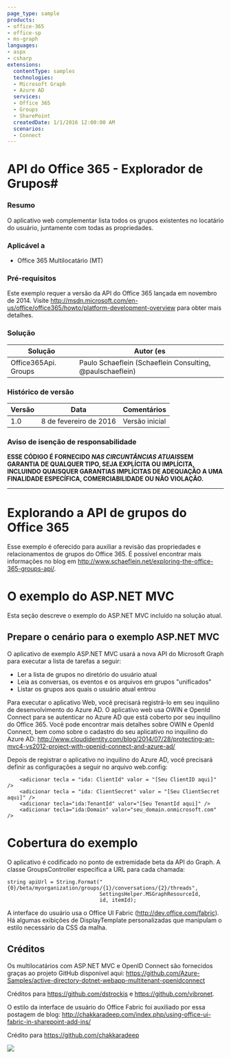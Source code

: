 ```yaml
---
page_type: sample
products:
- office-365
- office-sp
- ms-graph
languages:
- aspx
- csharp
extensions:
  contentType: samples
  technologies:
  - Microsoft Graph
  - Azure AD
  services:
  - Office 365
  - Groups
  - SharePoint
  createdDate: 1/1/2016 12:00:00 AM
  scenarios:
  - Connect
---
```

# API do Office 365 - Explorador de Grupos#

### Resumo ###
O aplicativo web complementar lista todos os grupos existentes no locatário do usuário, juntamente com todas as propriedades.

### Aplicável a ###
-  Office 365 Multilocatário (MT)

### Pré-requisitos ###
Este exemplo requer a versão da API do Office 365 lançada em novembro de 2014. Visite http://msdn.microsoft.com/en-us/office/office365/howto/platform-development-overview para obter mais detalhes.

### Solução ###
Solução | Autor (es
---------|----------
Office365Api. Groups | Paulo Schaeflein (Schaeflein Consulting, @paulschaeflein)

### Histórico de versão ###
Versão | Data | Comentários
---------| -----| --------
1.0 | 8 de fevereiro de 2016 | Versão inicial

### Aviso de isenção de responsabilidade ###
**ESSE CÓDIGO É FORNECIDO *NAS CIRCUNTÂNCIAS ATUAIS*SEM GARANTIA DE QUALQUER TIPO, SEJA EXPLÍCITA OU IMPLÍCITA, INCLUINDO QUAISQUER GARANTIAS IMPLÍCITAS DE ADEQUAÇÃO A UMA FINALIDADE ESPECÍFICA, COMERCIABILIDADE OU NÃO VIOLAÇÃO.**


----------

# Explorando a API de grupos do Office 365 #
Esse exemplo é oferecido para auxiliar a revisão das propriedades e relacionamentos de grupos do Office 365.
É possível encontrar mais informações no blog em http://www.schaeflein.net/exploring-the-office-365-groups-api/.



# O exemplo do ASP.NET MVC #
Esta seção descreve o exemplo do ASP.NET MVC incluído na solução atual.

## Prepare o cenário para o exemplo ASP.NET MVC ##
O aplicativo de exemplo ASP.NET MVC usará a nova API do Microsoft Graph para executar a lista de tarefas a seguir:

-  Ler a lista de grupos no diretório do usuário atual
-  Leia as conversas, os eventos e os arquivos em grupos "unificados"
-  Listar os grupos aos quais o usuário atual entrou

Para executar o aplicativo Web, você precisará registrá-lo em seu inquilino de desenvolvimento do Azure AD.
O aplicativo web usa OWIN e OpenId Connect para se autenticar no Azure AD que está coberto por seu inquilino do Office 365.
Você pode encontrar mais detalhes sobre OWIN e OpenId Connect, bem como sobre o cadastro do seu aplicativo no inquilino do Azure AD: http://www.cloudidentity.com/blog/2014/07/28/protecting-an-mvc4-vs2012-project-with-openid-connect-and-azure-ad/ 

Depois de registrar o aplicativo no inquilino do Azure AD, você precisará definir as configurações a seguir no arquivo web.config:

		<adicionar tecla = "ida: ClientId" valor = "[Seu ClientID aqui]" />
		<adicionar tecla = "ida: ClientSecret" valor = "[Seu ClientSecret aqui]" />
		<adicionar tecla="ida:TenantId" valor="[Seu TenantId aqui]" />
		<adicionar tecla="ida:Domain" valor="seu_domain.onmicrosoft.com" />

# Cobertura do exemplo #
O aplicativo é codificado no ponto de extremidade beta da API do Graph. A classe GroupsController especifica a URL para cada chamada:

```
string apiUrl = String.Format("{0}/beta/myorganization/groups/{1}/conversations/{2}/threads", 
                              SettingsHelper.MSGraphResourceId, 
                              id, itemId);
```

A interface do usuário usa o Office UI Fabric (http://dev.office.com/fabric). Há algumas exibições de DisplayTemplate personalizadas que manipulam o estilo necessário da CSS da malha.

## Créditos ##
Os multilocatários com ASP.NET MVC e OpenID Connect são fornecidos graças ao projeto GitHub disponível aqui:
https://github.com/Azure-Samples/active-directory-dotnet-webapp-multitenant-openidconnect

Créditos para https://github.com/dstrockis e https://github.com/vibronet.

O estilo da interface de usuário do Office Fabric foi auxiliado por essa postagem de blog: http://chakkaradeep.com/index.php/using-office-ui-fabric-in-sharepoint-add-ins/

Crédito para https://github.com/chakkaradeep

<img src="https://telemetry.sharepointpnp.com/pnp/samples/MicrosoftGraph.Office365.GroupsExplorer" />